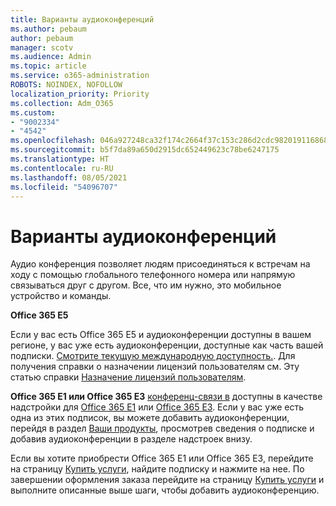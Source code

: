 ```yaml
---
title: Варианты аудиоконференций
ms.author: pebaum
author: pebaum
manager: scotv
ms.audience: Admin
ms.topic: article
ms.service: o365-administration
ROBOTS: NOINDEX, NOFOLLOW
localization_priority: Priority
ms.collection: Adm_O365
ms.custom:
- "9002334"
- "4542"
ms.openlocfilehash: 046a927248ca32f174c2664f37c153c286d2cdc982019116868bd0c2e85fe063
ms.sourcegitcommit: b5f7da89a650d2915dc652449623c78be6247175
ms.translationtype: HT
ms.contentlocale: ru-RU
ms.lasthandoff: 08/05/2021
ms.locfileid: "54096707"
---
```

# <a name="options-for-audio-conferencing"></a>Варианты аудиоконференций

Аудио конференция позволяет людям присоединяться к встречам на ходу с помощью глобального телефонного номера или напрямую связываться друг с другом. Все, что им нужно, это мобильное устройство и команды.

**Office 365 E5**

Если у вас есть Office 365 E5 и аудиоконференции доступны в вашем регионе, у вас уже есть аудиоконференции, доступные как часть вашей подписки. [Смотрите текущую международную доступность.](https://go.microsoft.com/fwlink/p/?LinkID=839556). Для получения справки о назначении лицензий пользователям см. Эту статью справки [Назначение лицензий пользователям](https://docs.microsoft.com/microsoft-365/admin/manage/assign-licenses-to-users).

**Office 365 E1 или Office 365 E3**
[конференц-связи в](https://docs.microsoft.com/microsoftteams/audio-conferencing-in-office-365) доступны в качестве надстройки для [Office 365 E1](https://www.microsoft.com/microsoft-365/business/office-365-enterprise-e1-business-software) или [Office 365 E3](https://www.microsoft.com/microsoft-365/business/office-365-enterprise-e3-business-software).  Если у вас уже есть одна из этих подписок, вы можете добавить аудиоконференции, перейдя в раздел [Ваши продукты](https://go.microsoft.com/fwlink/p/?linkid=842054), просмотрев сведения о подписке и добавив аудиоконференции в разделе надстроек внизу.

Если вы хотите приобрести Office 365 E1 или Office 365 E3, перейдите на страницу [Купить услуги](https://go.microsoft.com/fwlink/p/?linkid=868433), найдите подписку и нажмите на нее.  По завершении оформления заказа перейдите на страницу [Купить услуги](https://go.microsoft.com/fwlink/p/?linkid=868433) и выполните описанные выше шаги, чтобы добавить аудиоконференцию.

